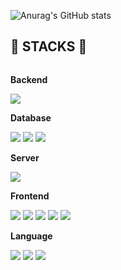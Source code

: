 ![Anurag's GitHub stats](https://github-readme-stats.vercel.app/api?username=HYEONHUYOON&show_icons=true&theme=radical)

## 🔨 STACKS 🔨
<div style="display:flex; flex-direction:column; align-items:flex-start;">
    <!-- Backend -->
    <p><strong>Backend</strong></p>
    <div>
        <img src="https://img.shields.io/badge/node.js-6DA55F?style=for-the-badge&logo=node.js&logoColor=white"> 
    </div>    
    <!-- Database -->
    <p><strong>Database</strong></p>
    <div>
        <img src="https://img.shields.io/badge/mysql-4479A1?style=for-the-badge&logo=mysql&logoColor=white">
        <img src="https://img.shields.io/badge/MariaDB-003545?style=for-the-badge&logo=mariadb&logoColor=white"> 
        <img src="https://img.shields.io/badge/Amazon%20DynamoDB-4053D6?style=for-the-badge&logo=Amazon%20DynamoDB&logoColor=white">
    </div>
    <!-- Server -->
    <p><strong>Server</strong></p>
    <div>
        <img src="https://img.shields.io/badge/Amazon AWS-232F3E?style=for-the-badge&logo=amazon aws&logoColor=white"> 
    </div>
    <!-- Frontend -->
    <p><strong>Frontend</strong></p>
    <div>
        <img src="https://img.shields.io/badge/css-1572B6?style=flat-square&logo=css3&logoColor=white">
        <img src="https://img.shields.io/badge/SASS-hotpink.svg?style=for-the-badge&logo=SASS&logoColor=white"> 
        <img src="https://img.shields.io/badge/react-%2320232a.svg?style=for-the-badge&logo=react&logoColor=%2361DAFB">
        <img src="https://img.shields.io/badge/styled--components-DB7093?style=for-the-badge&logo=styled-components&logoColor=white"> 
        <img src="https://img.shields.io/badge/redux-%23593d88.svg?style=for-the-badge&logo=redux&logoColor=white"> 
    </div>
    <!-- Language -->
    <p><strong>Language</strong></p>
    <div>
        <img src="https://img.shields.io/badge/go-%2300ADD8.svg?style=for-the-badge&logo=go&logoColor=white">
        <img src="https://img.shields.io/badge/javascript-%23323330.svg?style=for-the-badge&logo=javascript&logoColor=%23F7DF1E"> 
        <img src="https://img.shields.io/badge/c%23-%23239120.svg?style=for-the-badge&logo=c-sharp&logoColor=white">      
    </div>
